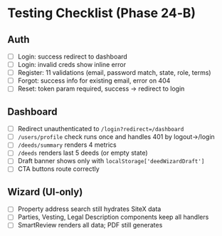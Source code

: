 # Testing Checklist (Phase 24‑B)

## Auth
- [ ] Login: success redirect to dashboard
- [ ] Login: invalid creds show inline error
- [ ] Register: 11 validations (email, password match, state, role, terms)
- [ ] Forgot: success info for existing email, error on 404
- [ ] Reset: token param required, success → redirect to login

## Dashboard
- [ ] Redirect unauthenticated to `/login?redirect=/dashboard`
- [ ] `/users/profile` check runs once and handles 401 by logout→/login
- [ ] `/deeds/summary` renders 4 metrics
- [ ] `/deeds` renders last 5 deeds (or empty state)
- [ ] Draft banner shows only with `localStorage['deedWizardDraft']`
- [ ] CTA buttons route correctly

## Wizard (UI‑only)
- [ ] Property address search still hydrates SiteX data
- [ ] Parties, Vesting, Legal Description components keep all handlers
- [ ] SmartReview renders all data; PDF still generates
